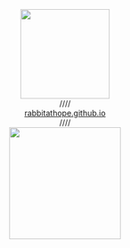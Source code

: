 <div align="center">
  <img height="160" src="https://github.com/RabbitAtHope/RabbitAtHope/assets/159293241/009c0aab-1dd6-4ce8-aa6c-d25310a81aac">
</div>

<div align="center">////</div>

<div align="center">
  <a href="https://rabbitathope.github.io/">rabbitathope.github.io</a>
</div>

<div align="center">////</div>

<div align="center">
<a href="https://github.com/anuraghazra/github-readme-stats">
  <img height=200 align="center" src="https://github-readme-stats.vercel.app/api?username=RabbitAtHope&hide_rank=true&show_icons=true&theme=dark#gh-dark-mode-only" />
</a>
</div>
